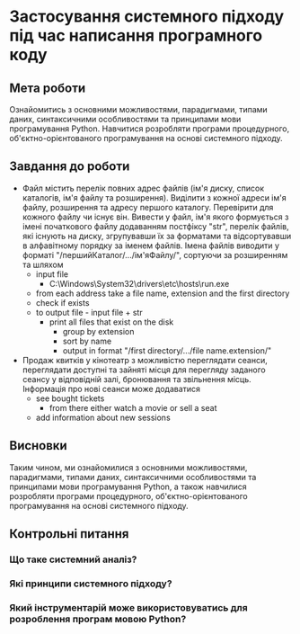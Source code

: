 # Застосування системного підходу під час написання програмного коду

## Мета роботи

Ознайомитись з основними можливостями, парадигмами, типами даних, синтаксичними особливостями та принципами мови програмування Python. Навчитися розробляти програми процедурного, об'єктно-орієнтованого програмування на основі системного підходу.

## Завдання до роботи

- Файл містить перелік повних адрес файлів (ім'я диску, список каталогів, ім'я файлу та розширення). Виділити з кожної адреси ім'я файлу, розширення та адресу першого каталогу. Перевірити для кожного файлу чи існує він. Вивести у файл, ім'я якого формується з імені початкового файлу додаванням постфіксу "str", перелік файлів, які існують на диску, згрупувавши їх за форматами та відсортувавши в алфавітному порядку за іменем файлів. Імена файлів виводити у форматі "/першийКаталог/.../ім'яФайлу/", сортуючи за розширенням та шляхом
  - input file
    - C:\Windows\System32\drivers\etc\hosts\run.exe
  - from each address take a file name, extension and the first directory
  - check if exists
  - to output file - input file + str
    - print all files that exist on the disk
      - group by extension
      - sort by name
      - output in format "/first directory/.../file name.extension/"
- Продаж квитків у кінотеатр з можливістю переглядати сеанси, переглядати доступні та зайняті місця для перегляду заданого сеансу у відповідній залі, бронювання та звільнення місць. Інформація про нові сеанси може додаватися
  - see bought tickets
    - from there either watch a movie or sell a seat
  - add information about new sessions

## Висновки

Таким чином, ми ознайомилися з основними можливостями, парадигмами, типами даних, синтаксичними особливостями та принципами мови програмування Python, а також навчилися розробляти програми процедурного, об'єктно-орієнтованого програмування на основі системного підходу.

## Контрольні питання

### Що таке системний аналіз?

### Які принципи системного підходу?

### Який інструментарій може використовуватись для розроблення програм мовою Python?

